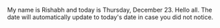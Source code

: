 My name is Rishabh and today is Thursday, December 23. Hello all. The date will automatically update to today's date in case you did not notice.
